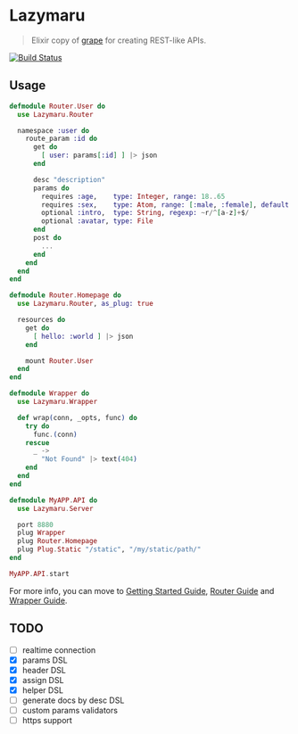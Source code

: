 # Lazymaru

> Elixir copy of [grape](http://intridea.github.io/grape/) for creating REST-like APIs.

[![Build Status](https://api.travis-ci.org/falood/lazymaru.svg)](https://travis-ci.org/falood/lazymaru/)

## Usage

```elixir
defmodule Router.User do
  use Lazymaru.Router

  namespace :user do
    route_param :id do
      get do
        [ user: params[:id] ] |> json
      end

      desc "description"
      params do
        requires :age,    type: Integer, range: 18..65
        requires :sex,    type: Atom, range: [:male, :female], default: :female
        optional :intro,  type: String, regexp: ~r/^[a-z]+$/
        optional :avatar, type: File
      end
      post do
        ...
      end
    end
  end
end

defmodule Router.Homepage do
  use Lazymaru.Router, as_plug: true

  resources do
    get do
      [ hello: :world ] |> json
    end

    mount Router.User
  end
end

defmodule Wrapper do
  use Lazymaru.Wrapper

  def wrap(conn, _opts, func) do
    try do
      func.(conn)
    rescue
      _ ->
        "Not Found" |> text(404)
    end
  end
end

defmodule MyAPP.API do
  use Lazymaru.Server

  port 8880
  plug Wrapper
  plug Router.Homepage
  plug Plug.Static "/static", "/my/static/path/"
end

MyAPP.API.start
```

For more info, you can move to [Getting Started Guide](https://github.com/falood/lazymaru/blob/master/guide/getting_started.md), [Router Guide](https://github.com/falood/lazymaru/blob/master/guide/router.md) and [Wrapper Guide](https://github.com/falood/lazymaru/blob/master/guide/wrapper.md).

## TODO

- [ ] realtime connection
- [X] params DSL
- [X] header DSL
- [X] assign DSL
- [X] helper DSL
- [ ] generate docs by desc DSL
- [ ] custom params validators
- [ ] https support
